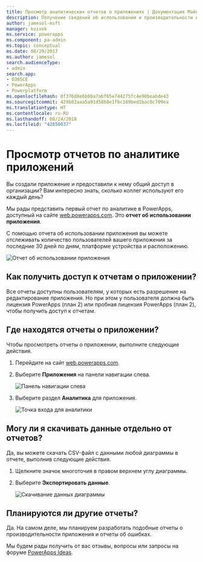 ```yaml
---
title: Просмотр аналитических отчетов о приложениях | Документация Майкрософт
description: Получение сведений об использовании и производительности приложений PowerApps из отчетов.
author: jamesol-msft
manager: kvivek
ms.service: powerapps
ms.component: pa-admin
ms.topic: conceptual
ms.date: 08/29/2017
ms.author: jamesol
search.audienceType:
- admin
search.app:
- D365CE
- PowerApps
- Powerplatform
ms.openlocfilehash: 0f376d8e6b86a7abf65e744275fc4e90beabde43
ms.sourcegitcommit: 429b83aaa5a91d5868e1fbc169bed1bac0c709ea
ms.translationtype: HT
ms.contentlocale: ru-RU
ms.lasthandoff: 08/24/2018
ms.locfileid: "42850037"
---
```

# <a name="view-analytics-reports-for-your-app"></a>Просмотр отчетов по аналитике приложений
Вы создали приложение и предоставили к нему общий доступ в организации?  Вам интересно знать, сколько коллег используют его каждый день?

Мы рады представить первый отчет по аналитике в PowerApps, доступный на сайте [web.powerapps.com](https://web.powerapps.com/?utm_source=padocs&utm_medium=linkinadoc&utm_campaign=referralsfromdoc). Это **отчет об использовании приложения**.

С помощью отчета об использовании приложения вы можете отслеживать количество пользователей вашего приложения за последние 30 дней по дням, платформе устройства и расположению.

![Отчет об использовании приложения](./media/app-analytics/analytics.png)

## <a name="how-do-i-get-access-to-my-apps-reports"></a>Как получить доступ к отчетам о приложении?
Все отчеты доступны пользователям, у которых есть разрешение на редактирование приложения. Но при этом у пользователя должна быть лицензия PowerApps (план 2) или пробная лицензия PowerApps (план 2), чтобы получить доступ к отчетам.

## <a name="where-do-i-find-my-apps-reports"></a>Где находятся отчеты о приложении?
Чтобы просмотреть отчеты о приложении, выполните следующие действия.

1. Перейдите на сайт [web.powerapps.com](https://web.powerapps.com/?utm_source=padocs&utm_medium=linkinadoc&utm_campaign=referralsfromdoc).
2. Выберите **Приложения** на панели навигации слева.
   
    ![Панель навигации слева](./media/app-analytics/left-nav.png)
3. Выберите раздел **Аналитика** для приложения.
   
    ![Точка входа для аналитики](./media/app-analytics/analytics-entry-point.png)

## <a name="can-i-download-the-data-behind-my-reports"></a>Могу ли я скачивать данные отдельно от отчетов?
Да, вы можете скачать CSV-файл с данными любой диаграммы в отчете, выполнив следующие действия.

1. Щелкните значок многоточия в правом верхнем углу диаграммы.
2. Выберите **Экспортировать данные**.
   
    ![Скачивание данных диаграммы](./media/app-analytics/analytics-download.png)

## <a name="are-there-going-to-be-any-other-reports"></a>Планируются ли другие отчеты?
Да. На самом деле, мы планируем разработать подобные отчеты о производительности приложения и отчеты об ошибках.

Мы будем рады получить от вас отзывы, вопросы или запросы на форуме [PowerApps Ideas](https://powerusers.microsoft.com/t5/PowerApps-Ideas/idb-p/PowerAppsIdeas).


